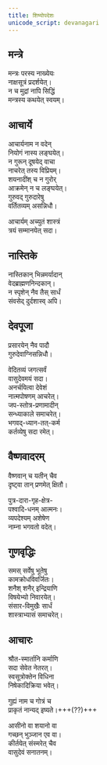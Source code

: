 ```yaml
---
title: शिष्योपदेशः  
unicode_script: devanagari  
---
```


## मन्त्रे
मन्त्रः परस्य नाख्येयः  
नाक्षसूत्रं प्रदर्शयेत्।  
न च मुद्रां नापि सिद्धिं  
मन्त्रस्य कथयेत् स्वयम्।  

## आचार्ये
आचार्यनाम न वदेन्  
नियोगं नास्य लङ्घयेत्।  
न गुरून् दूषयेद् वाचा  
नाचरेत् तस्य विप्रियम्।  
शयनादींश् च न गुरोर्  
आक्रमेन् न च लङ्घयेत्।  
गुरुवद् गुरुदारेषु  
वर्तितव्यम् असन्निधौ।  

आचार्यम् अच्युतं शास्त्रं  
त्रयं सम्मानयेत् सदा।  

## नास्तिके
नास्तिकान् भिन्नमर्यादान्  
वेदब्राह्मणनिन्दकान्।  
न स्पृशेन् नैव तैस् सार्धं  
संवसेद् दुर्दशास्व् अपि।  

## देवपूजा
प्रसारयेन् नैव पादौ  
गुरुदेवाग्निसन्निधौ।  

वेदितव्यं जगत्सर्वं  
वासुदेवमयं सदा।  
अनर्चयित्वा  देवेशं  
नात्मपोषणम् आचरेत्।  
जप-स्तोत्र-प्रणामादीन्  
सन्ध्याकाले समाचरेत्।  
भगवद्-ध्यान-तत्-कर्म  
कर्तव्येषु सदा रमेत्।  

## वैष्णवादरम्
वैष्णवान् च यतीन् चैव  
दृष्ट्वा तान् प्रणमेत् क्षितौ।  

पुत्र-दारा-गृह-क्षेत्र-  
पश्वादि-धनम् आत्मनः।  
व्यपदेश्यम् अशेषेण  
नाम्ना भगवतो वदेत्।  

## गुणवृद्धिः
समस् सर्वेषु भूतेषु  
कामक्रोधविवर्जितः।  
शनैश् शनैर् इन्द्रियाणि  
विषयेभ्यो निवारयेत्।  
संसार-विमुखैः सार्धं  
शास्त्राभ्यासं समाचरेत्।  

## आचारः
श्रौत-स्मार्तानि कर्माणि  
सदा सेवेत नेतरत्।  
स्वसूत्रोक्तेन विधिना  
निषेकादिक्रिया भवेत्।  

गुह्यं नाम च गोत्रं च  
प्राकृतं नान्यद् इष्यते।+++(??)+++  

आसीनो वा शयानो वा  
गच्छन् भुञ्जान एव वा।  
कीर्तयेत् संस्मरेत् चैव  
वासुदेवं सनातनम्।  
